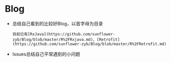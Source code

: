 # Blog

* 总结自己看到的比较好Blog，以首字母为目录
   
      目前已有[RxJava](https://github.com/sunflower-zyb/Blog/blob/master/R%2FRxjava.md)、[Retrofit](https://github.com/sunflower-zyb/Blog/blob/master/R%2FRetrofit.md)

* Issues总结自己平常遇到的小问题
